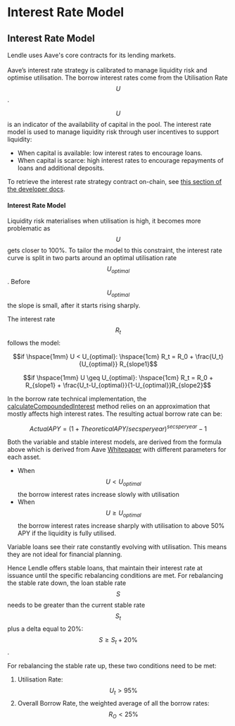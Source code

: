# Interest Rate Model

## Interest Rate Model

Lendle uses Aave's core contracts for its lending markets.\
\
Aave’s interest rate strategy is calibrated to manage liquidity risk and optimise utilisation. The borrow interest rates come from the Utilisation Rate $$U$$.

$$U$$is an indicator of the availability of capital in the pool. The interest rate model is used to manage liquidity risk through user incentives to support liquidity:

* When capital is available: low interest rates to encourage loans.
* When capital is scarce: high interest rates to encourage repayments of loans and additional deposits.

To retrieve the interest rate strategy contract on-chain, see [this section of the developer docs](https://docs.aave.com/developers/the-core-protocol/lendingpool#getreservedata).

#### Interest Rate Model

Liquidity risk materialises when utilisation is high, it becomes more problematic as $$U$$ gets closer to 100%. To tailor the model to this constraint, the interest rate curve is split in two parts around an optimal utilisation rate $$U_{optimal}$$. Before $$U_{optimal}$$the slope is small, after it starts rising sharply.

The interest rate$$R_t$$follows the model:

$$if \hspace{1mm} U < U_{optimal}: \hspace{1cm} R_t = R_0 + \frac{U_t}{U_{optimal}} R_{slope1}$$

$$if \hspace{1mm} U \geq U_{optimal}: \hspace{1cm} R_t = R_0 + R_{slope1} + \frac{U_t-U_{optimal}}{1-U_{optimal}}R_{slope2}$$

In the borrow rate technical implementation, the [calculateCompoundedInterest](https://github.com/aave/protocol-v2/blob/baeb455fad42d3160d571bd8d3a795948b72dd85/contracts/protocol/libraries/math/MathUtils.sol#L45) method relies on an approximation that mostly affects high interest rates. The resulting actual borrow rate can be:

$$Actual APY = (1+Theoretical APY/secsperyear)^{secsperyear}-1$$

Both the variable and stable interest models, are derived from the formula above which is derived from Aave [Whitepaper](https://github.com/aave/aave-protocol/blob/master/docs/Aave_Protocol_Whitepaper_v1_0.pdf) with different parameters for each asset.

* When $$U < U_{optimal}$$ the borrow interest rates increase slowly with utilisation
* When $$U \geq U_{optimal}$$ the borrow interest rates increase sharply with utilisation to above 50% APY if the liquidity is fully utilised.

Variable loans see their rate constantly evolving with utilisation. This means they are not ideal for financial planning.

Hence Lendle offers stable loans, that maintain their interest rate at issuance until the specific rebalancing conditions are met. For rebalancing the stable rate down, the loan stable rate$$S$$needs to be greater than the current stable rate$$S_t$$ plus a delta equal to 20%: $$S \geq S_t + 20\%$$.

For rebalancing the stable rate up, these two conditions need to be met:

1. Utilisation Rate: $$U_t > 95\%$$
2. Overall Borrow Rate, the weighted average of all the borrow rates: $$R_O < 25\%$$

